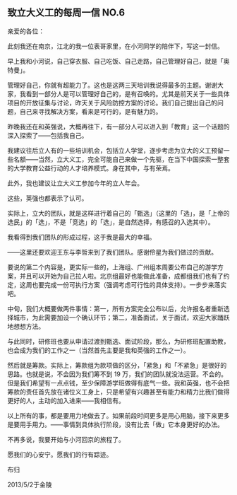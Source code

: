 ## 致立大义工的每周一信 NO.6

亲爱的各位：

此刻我还在南京，江北的我一位表哥家里，在小河同学的陪伴下，写这一封信。

早上我和小河说，自己穿衣服、自己吃饭、自己走路，自己管理好自己，就是「奥特曼」。

管理好自己，你就有超能力了。这也是这两三天培训我说得最多的主题。谢谢大家，我看到一部分人是可以管理好自己的，是有召唤的。尤其是前天关于一些具体项目的开放征集与讨论，昨天关于风险防控方案的讨论。我们自己提出自己的问题，自己来寻找解决方案，看来是可行的，是有魅力的。

昨晚我还在和英强说，大概再往下，有一部分人可以进入到「教育」这一个话题的深入探索了——包括我自己。

我建议往后立人有的一些培训机会，包括立人学堂，逐步考虑为立大的义工预留一些名额——当然，立大义工，完全可能自己来做一个先驱，在当下中国探索一整套的大学教育公益行动的人才培养模式。身在其中，与有荣焉。

此外，我也建议让立大义工参加今年的立人年会。

这些，英强也都表示了认可。

实际上，立大的团队，就是这样进行着自己的「甄选」（这里的「选」，是「上帝的选民」的「选」，不是「竞选」的「选」，是自然选择，有感召的入选其中）。

我看得到我们团队的形成过程，这于我是最大的幸福。

——这里还要欢迎王东与李哲来到了我们团队。感谢伶星为我们做过的贡献。

要说的第二个内容是，更实际一些的，上海组、广州组本周要公布自己的游学方案，并且可以开始为自己拉人啦。北京组最好也能做此准备，成都组我们也有了约定，这周也要完成一份可执行方案（强调考虑可行性的具体支持）。一步步来落实吧。

中旬，我们大概要做两件事情：第一，所有方案完全公布以后，允许报名者重新选择城市，为此需要加设一个确认环节；第二，准备面试，关于面试，欢迎大家踊跃地想想方法。

与此同时，研修班也要从申请过渡到甄选、面试阶段，那么，为研修班配置助教，也会成为我们的工作之一（当然首先主要是我和英强的工作之一）。

然后就是筹款。实际上，筹款组为款项做的区分，「紧急」和「不紧急」是很好的思路。也就是说，不会因为我们筹不到 19 万，我们的团队就没法运营。不会的。但是我们希望有一点点钱，至少保障游学班做得有底气一些。我和英强，也不会把筹款的责任首先放在诸位义工身上，只是希望有兴趣甚至有能力和精力比我们做得更好的人，主动的加入进来——我相信有。

以上所有的事，都是要用力地做去了。如果前段时间更多是用心用脑，接下来更多是要用手用力。——事情到具体执行阶段，没有比去「做」它本身更好的办法。

不再多说，我要开始与小河回京的旅程了。

愿我们的心安宁。愿我们的行有踪迹。

布归

2013/5/2于金陵

